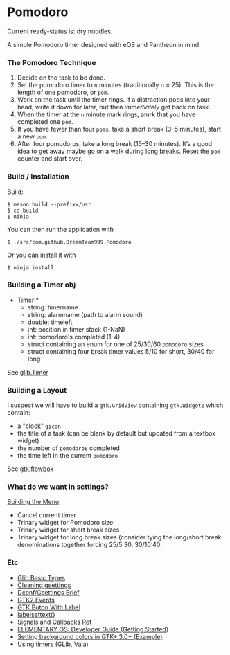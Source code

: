 # Pomodoro

Current ready-status is: dry noodles.

A simple Pomodoro timer designed with eOS and Pantheon in mind.

### The Pomodoro Technique

 1. Decide on the task to be done.
 2. Set the pomodoro timer to `n` minutes (traditionally n = 25). This is the length of one pomodoro, or `pom`.
 3. Work on the task until the timer rings. If a distraction pops into your head, write it down for later, but then *immediately* get back on task.
 4. When the timer at the `n` minute mark rings, amrk that you have completed one `pom`.
 5. If you have fewer than four `poms`, take a short break (3–5 minutes), start a new `pom`.
 6. After four pomodoros, take a long break (15–30 minutes). It’s a good idea to get away maybe go on a walk during long breaks. Reset the `pom` counter and start over.

### Build / Installation

Build:
```
$ meson build --prefix=/usr
$ cd build
$ ninja
```
You can then run the application with
```
$ ./src/com.github.DreamTeam999.Pomodoro 
```
Or you can install it with
```
$ ninja install
```

### Building a Timer obj

 * Timer
    * 
    * string: timername
    * string: alarmname (path to alarm sound)
    * double: timeleft
    * int:    position in timer stack (1-NaN)
    * int:    pomodoro's completed (1-4)
    * struct containing an enum for one of 25/30/60 `pomodoro` sizes
    * struct containing four break timer values 5/10 for short, 30/40 for long

See [glib.Timer](https://developer.gnome.org/glib/stable/glib-Timers.html)

### Building a Layout

I suspect we will have to build a `gtk.GridView` containing `gtk.Widget`s which contain:
 * a "clock" `gicon`
 * the title of a task (can be blank by default but updated from a textbox widget)
 * the number of `pomodoro`s completed
 * the time left in the current `pomodoro`

See [gtk.flowbox](https://python-gtk-3-tutorial.readthedocs.io/en/latest/layout.html#id5)

### What do we want in settings?

[Building the Menu](https://valadoc.org/gtk+-3.0/Gtk.MenuButton.html)

 * Cancel current timer
 * Trinary widget for Pomodoro size
 * Trinary widget for short break sizes
 * Trinary widget for long break sizes (consider tying the long/short break denominations together forcing 25/5:30, 30/10:40. 

### Etc

* [Glib Basic Types](https://developer.gnome.org/glib/unstable/glib-Basic-Types.html#gchar)
* [Cleaning gsettings](https://askubuntu.com/posts/582663/revisions)
* [Dconf/Gsettings Brief](https://askubuntu.com/questions/22313/what-is-dconf-what-is-its-function-and-how-do-i-use-it)
* [GTK2 Events](http://zetcode.com/gui/gtk2/gtkevents/)
* [GTK Buton With Label](https://developer.gnome.org/gtk3/stable/GtkButton.html#gtk-button-set-label)
* [labelsettext()](https://developer.gnome.org/gtk3/stable/GtkLabel.html#gtk-label-set-text)
* [Signals and Callbacks Ref](https://developer.gnome.org/gtk-tutorial/stable/x159.html)
* [ELEMENTARY OS: Developer Guide (Getting Started)](https://elementary.io/docs/code/getting-started#getting-started)
* [Setting background colors in GTK+ 3.0+ (Example)](https://mail.gnome.org/archives/gtk-app-devel-list/2016-August/msg00021.html)
* [Using timers (GLib, Vala)](https://valadoc.org/glib-2.0/GLib.Timer.html)
